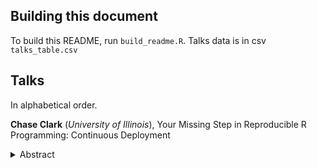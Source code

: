 ## Building this document

To build this README, run `build_readme.R`. Talks data is in csv `talks_table.csv`

## Talks

In alphabetical order.

<strong>Chase Clark</strong> (<i>University of Illinois</i>), Your Missing Step in Reproducible R Programming: Continuous Deployment<details><summary>Abstract</summary></p>The past few years have shown vast improvements in workflows for reproducible and distributable research within the R ecosystem. At satRday Chicago everyone in the audience said they used R Markdown, however only one person raised their hand when asked if they could associate their reports back to the code version that generated it. Since continuous integration is quickly becoming commonplace in the R community, continuous deployment (CD) is a logical and easy step to add to your workflow to enhance reproducibility. I will demo associating R Markdown to the code version that produced it and automating the build and release of both executable and cloud-based Shiny apps. Finally, an announcement of the electricShine package for creating Electron based Shiny apps will highlight the power of using CD with production-level Shiny apps.</p><br>[Slides](https://github.com/rinpharma/rinpharma2019program/tree/master/talks_folder/chase_clark.pdf)</details><br>
